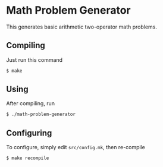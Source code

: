 # Math Problem Generator

This generates basic arithmetic two-operator math problems.

## Compiling

Just run this command

```bash
$ make
```

## Using

After compiling, run

```bash
$ ./math-problem-generator
```

## Configuring

To configure, simply edit `src/config.mk`, then re-compile

```bash
$ make recompile
```
